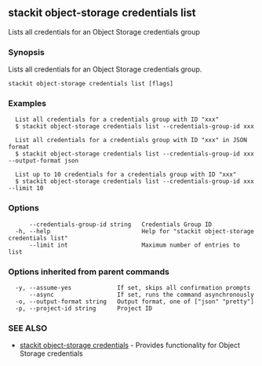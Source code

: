 ## stackit object-storage credentials list

Lists all credentials for an Object Storage credentials group

### Synopsis

Lists all credentials for an Object Storage credentials group.

```
stackit object-storage credentials list [flags]
```

### Examples

```
  List all credentials for a credentials group with ID "xxx"
  $ stackit object-storage credentials list --credentials-group-id xxx

  List all credentials for a credentials group with ID "xxx" in JSON format
  $ stackit object-storage credentials list --credentials-group-id xxx --output-format json

  List up to 10 credentials for a credentials group with ID "xxx"
  $ stackit object-storage credentials list --credentials-group-id xxx --limit 10
```

### Options

```
      --credentials-group-id string   Credentials Group ID
  -h, --help                          Help for "stackit object-storage credentials list"
      --limit int                     Maximum number of entries to list
```

### Options inherited from parent commands

```
  -y, --assume-yes             If set, skips all confirmation prompts
      --async                  If set, runs the command asynchronously
  -o, --output-format string   Output format, one of ["json" "pretty"]
  -p, --project-id string      Project ID
```

### SEE ALSO

* [stackit object-storage credentials](./stackit_object-storage_credentials.md)	 - Provides functionality for Object Storage credentials

